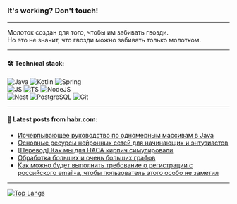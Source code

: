 ### It's working? Don't touch!

---
Молоток создан для того, чтобы им забивать гвозди. <br>
Но это не значит, что гвозди можно забивать только молотком.

---

#### 🛠️ Technical stack:

![Java](https://img.shields.io/badge/Java-informational?logo=Oracle&style=flat&logoColor=white&color=FF4500)
![Kotlin](https://img.shields.io/badge/Kotlin-informational?logo=Kotlin&style=flat&logoColor=white&color=774D97)
![Spring](https://img.shields.io/badge/SpringBoot-informational?logo=SpringBoot&style=flat&logoColor=white&color=6DB33F) <br>
![JS](https://img.shields.io/badge/JS-informational?logo=javaScript&style=flat&logoColor=black&color=F7Df1E)
![TS](https://img.shields.io/badge/TypeScript-informational?logo=typeScript&style=flat&logoColor=black&color=0667A8)
![NodeJS](https://img.shields.io/badge/NodeJS-informational?logo=node.js&style=flat&logoColor=white&color=70A760) <br>
![Nest](https://img.shields.io/badge/NestJS-informational?logo=NestJS&style=flat&logoColor=white&color=E0234E)
![PostgreSQL](https://img.shields.io/badge/PostgreSQL-informational?logo=PostgreSQL&style=flat&logoColor=white&color=DAA520)
![Git](https://img.shields.io/badge/Git-informational?logo=git&style=flat&logoColor=white&color=778899)

___

#### 💬 Latest posts from habr.com:

<!-- BLOG-POST-LIST:START -->
- [Исчерпывающее руководство по одномерным массивам в Java](https://habr.com/ru/articles/753638/?utm_source=habrahabr&utm_medium=rss&utm_campaign=753638)
- [Основные ресурсы нейронных сетей для начинающих и энтузиастов](https://habr.com/ru/articles/753920/?utm_source=habrahabr&utm_medium=rss&utm_campaign=753920)
- [[Перевод] Как мы для НАСА кирпич симулировали](https://habr.com/ru/articles/753786/?utm_source=habrahabr&utm_medium=rss&utm_campaign=753786)
- [Обработка больших и очень больших графов](https://habr.com/ru/articles/753904/?utm_source=habrahabr&utm_medium=rss&utm_campaign=753904)
- [Как можно будет выполнить требование о регистрации с российского email-а, чтобы пользователь этого особо не заметил](https://habr.com/ru/articles/753878/?utm_source=habrahabr&utm_medium=rss&utm_campaign=753878)
<!-- BLOG-POST-LIST:END -->

---
[![Top Langs](https://github-readme-stats-git-master-advtsetting-gmailcom.vercel.app/api/top-langs/?username=zloylis&langs_count=10&hide_title=false&title_color=e6edf3&size_weight=0.5&count_weight=0.5&layout=compact&hide_border=true&theme=dracula)](https://github.com/zloylis)

<!-- ![GitHub stats](https://github-readme-stats-git-master-advtsetting-gmailcom.vercel.app/api?username=zloylis&show_icons=true&hide_border=true&theme=dracula&hide_title=true&include_all_commits=true&count_private=true&hide=contribs&hide_rank=true) -->
